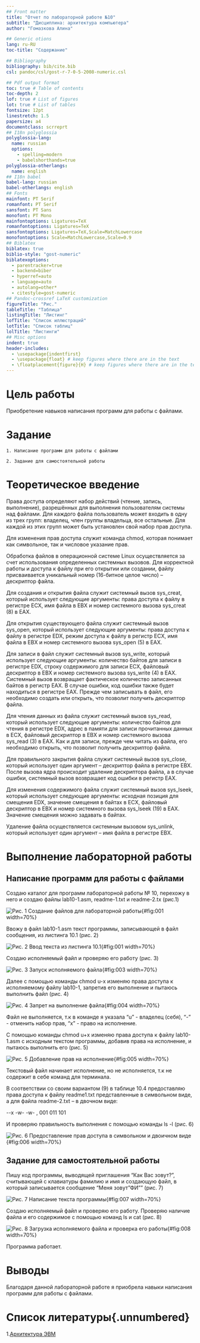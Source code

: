 ```yaml
---
## Front matter
title: "Отчет по лабораторной работе №10"
subtitle: "Дисциплина: архитектура компьютера"
author: "Гомазкова Алина"

## Generic otions
lang: ru-RU
toc-title: "Содержание"

## Bibliography
bibliography: bib/cite.bib
csl: pandoc/csl/gost-r-7-0-5-2008-numeric.csl

## Pdf output format
toc: true # Table of contents
toc-depth: 2
lof: true # List of figures
lot: true # List of tables
fontsize: 12pt
linestretch: 1.5
papersize: a4
documentclass: scrreprt
## I18n polyglossia
polyglossia-lang:
  name: russian
  options:
	- spelling=modern
	- babelshorthands=true
polyglossia-otherlangs:
  name: english
## I18n babel
babel-lang: russian
babel-otherlangs: english
## Fonts
mainfont: PT Serif
romanfont: PT Serif
sansfont: PT Sans
monofont: PT Mono
mainfontoptions: Ligatures=TeX
romanfontoptions: Ligatures=TeX
sansfontoptions: Ligatures=TeX,Scale=MatchLowercase
monofontoptions: Scale=MatchLowercase,Scale=0.9
## Biblatex
biblatex: true
biblio-style: "gost-numeric"
biblatexoptions:
  - parentracker=true
  - backend=biber
  - hyperref=auto
  - language=auto
  - autolang=other*
  - citestyle=gost-numeric
## Pandoc-crossref LaTeX customization
figureTitle: "Рис."
tableTitle: "Таблица"
listingTitle: "Листинг"
lofTitle: "Список иллюстраций"
lotTitle: "Список таблиц"
lolTitle: "Листинги"
## Misc options
indent: true
header-includes:
  - \usepackage{indentfirst}
  - \usepackage{float} # keep figures where there are in the text
  - \floatplacement{figure}{H} # keep figures where there are in the text
---
```


# Цель работы

Приобретение навыков написания программ для работы с файлами.

# Задание

	1. Написание программ для работы с файлами

	2. Задание для самостоятельной работы

# Теоретическое введение

Права доступа определяют набор действий (чтение, запись, выполнение), разрешённых для выполнения пользователям системы над файлами. Для каждого файла пользователь может входить в одну из трех групп: владелец, член группы владельца, все остальные. Для каждой из этих групп может быть установлен свой набор прав доступа.

Для изменения прав доступа служит команда chmod, которая понимает как символьное, так и числовое указание прав.

Обработка файлов в операционной системе Linux осуществляется за счет использования определенных системных вызовов. Для корректной работы и доступа к файлу при его открытии или создании, файлу присваивается уникальный номер (16-битное целое число) – дескриптор файла.

Для создания и открытия файла служит системный вызов sys_creat, который использует следующие аргументы: права доступа к файлу в регистре ECX, имя файла в EBX и номер системного вызова sys_creat (8) в EAX.

Для открытия существующего файла служит системный вызов sys_open, который использует следующие аргументы: права доступа к файлу в регистре EDX, режим доступа к файлу в регистр ECX, имя файла в EBX и номер системного вызова sys_open (5) в EAX.

Для записи в файл служит системный вызов sys_write, который использует следующие аргументы: количество байтов для записи в регистре EDX, строку содержимого для записи ECX, файловый дескриптор в EBX и номер системного вызова sys_write (4) в EAX. Системный вызов возвращает фактическое количество записанных байтов в регистр EAX. В случае ошибки, код ошибки также будет находиться в регистре EAX. Прежде чем записывать в файл, его необходимо создать или открыть, что позволит получить дескриптор файла.

Для чтения данных из файла служит системный вызов sys_read, который использует следующие аргументы: количество байтов для чтения в регистре EDX, адрес в памяти для записи прочитанных данных в ECX, файловый дескриптор в EBX и номер системного вызова sys_read (3) в EAX. Как и для записи, прежде чем читать из файла, его необходимо открыть, что позволит получить дескриптор файла.

Для правильного закрытия файла служит системный вызов sys_close, который использует один аргумент – дескриптор файла в регистре EBX. После вызова ядра происходит удаление дескриптора файла, а в случае ошибки, системный вызов возвращает код ошибки в регистр EAX.

Для изменения содержимого файла служит системный вызов sys_lseek, который использует следующие аргументы: исходная позиция для смещения EDX, значение смещения в байтах в ECX, файловый дескриптор в EBX и номер системного вызова sys_lseek (19) в EAX. Значение смещения можно задавать в байтах.

Удаление файла осуществляется системным вызовом sys_unlink, который использует один аргумент – имя файла в регистре EBX.



# Выполнение лабораторной работы

## Написание программ для работы с файлами

Создаю каталог для программ лабораторной работы № 10, перехожу в него и создаю файлы lab10-1.asm, readme-1.txt и readme-2.tx (рис.1)

![Рис. 1 Создание файлов для лабораторной работы](image/1.png){#fig:001 width=70%}

Ввожу в файл lab10-1.asm текст программы, записывающей в файл сообщения, из листинга 10.1 (рис. 2)

![Рис. 2 Ввод текста из листинга 10.1](image/2.png){#fig:001 width=70%}

Создаю исполняемый файл и проверяю его работу (рис. 3)

![Рис. 3 Запуск исполняемого файла](image/3.png){#fig:003 width=70%}

Далее с помощью команды chmod u-х изменяю права доступа к исполняемому файлу lab10-1, запретив его выполнение и пытаюсь выполнить файл (рис. 4)

![Рис. 4 Запрет на выполнение файла](image/4.png){#fig:004 width=70%}

Файл не выполняется, т.к в команде я указала “u” - владелец (себя), “-” - отменить набор прав, “х” - право на исполнение.

С помощью команды chmod u+х изменяю права доступа к файлу lab10-1.asm с исходным текстом программы, добавив права на исполнение, и пытаюсь выполнить его (рис. 5)

![Рис. 5 Добавление прав на исполнение](image/5.png){#fig:005 width=70%}

Текстовый файл начинает исполнение, но не исполняется, т.к не содержит в себе команд для терминала.

В соответствии со своим вариантом (9) в таблице 10.4 предоставляю права доступа к файлу readme1.txt представленные в символьном виде, а для файла readme-2.txt – в двочном виде:

--x -w- -w- , 001 011 101 

И проверяю правильность выполнения с помощью команды ls -l (рис. 6)

![Рис. 6 Предоставление прав доступа в символьном и двоичном виде](image/6.png){#fig:006 width=70%}


## Задание для самостоятельной работы

Пишу код программы, выводящей приглашения “Как Вас зовут?”, считывающей с клавиатуры фамилию и имя и создающую файл, в который записывается сообщение “Меня зовут”ФИ”” (рис. 7)

![Рис. 7 Написание текста программы](image/7.png){#fig:007 width=70%}

Создаю исполняемый файл и проверяю его работу. Проверяю наличие файла и его содержимое с помощью команд ls и cat (рис. 8)

![Рис. 8 Загрузка исполняемого файла и проверка его работы](image/8.png){#fig:008 width=70%}

Программа работает.


# Выводы

Благодаря данной лабораторной работе я приобрела навыки написания программ для работы с файлами.

# Список литературы{.unnumbered}

1.[Архитектура ЭВМ](https://esystem.rudn.ru/pluginfile.php/2089097/mod_resource/content/0/%D0%9B%D0%B0%D0%B1%D0%BE%D1%80%D0%B0%D1%82%D0%BE%D1%80%D0%BD%D0%B0%D1%8F%20%D1%80%D0%B0%D0%B1%D0%BE%D1%82%D0%B0%20%E2%84%9610.%20%D0%A0%D0%B0%D0%B1%D0%BE%D1%82%D0%B0%20%D1%81%20%D1%84%D0%B0%D0%B9%D0%BB%D0%B0%D0%BC%D0%B8%20%D1%81%D1%80%D0%B5%D0%B4%D1%81%D1%82%D0%B2%D0%B0%D0%BC%D0%B8%20Nasm.pdf)
